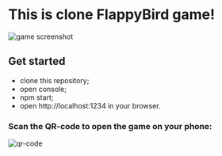 # This is clone FlappyBird game!
  ![game screenshot](http://i.piccy.info/i9/9cfcf2e83c799fc2ad4ca3bc544bda0a/1544186568/111417/1287242/screen.png)

## Get started
* clone this repository;
* open console;
* npm start;
* open http://localhost:1234 in your browser.


### Scan the QR-code to open the game on your phone: 
 ![qr-code](http://i.piccy.info/i9/a4f6fbd8a3723bbed5d83061be58926b/1544199254/3306/1287292/Fb_game.png)
